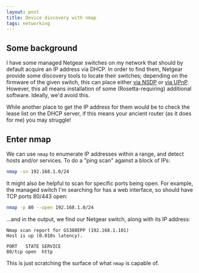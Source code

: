```yaml
---
layout: post
title: Device discovery with nmap
tags: networking
---
```


## Some background

I have some managed Netgear switches on my network that should by default acquire an IP address via DHCP. In order to find them, Netgear provide some discovery tools to locate their switches; depending on the firmware of the given switch, this can place either [via NSDP](https://en.wikipedia.org/wiki/Netgear_Switch_Discovery_Protocol) or [via UPnP](https://en.wikipedia.org/wiki/Universal_Plug_and_Play). However, this all means installation of some (Rosetta-requiring) additional software. Ideally, we'd avoid this.

While another place to get the IP address for them would be to check the lease list on the DHCP server, if this means your ancient router (as it does for me) you may struggle!

## Enter nmap

We can use `nmap` to enumerate IP addresses within a range, and detect hosts and/or services. To do a "ping scan" against a block of IPs:

```bash
nmap -sn 192.168.1.0/24
```

It might also be helpful to scan for specific ports being open. For example, the managed switch I'm searching for has a web interface, so should have TCP ports 80/443 open:

```bash
nmap -p 80 --open 192.168.1.0/24
```

...and in the output, we find our Netgear switch, along with its IP address:

```
Nmap scan report for GS308EPP (192.168.1.101)
Host is up (0.010s latency).

PORT   STATE SERVICE
80/tcp open  http
```

This is just scratching the surface of what `nmap` is capable of.
